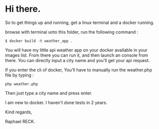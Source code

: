 # Hi there.

So to get things up and running, get a linux terminal and a docker running.

browse with terminal unto this folder, run the following command :

```
$ docker build -t weather_app .
```

You will have my little api weather app on your docker available in your images list.
From there you can run it, and then launch an console from there. 
You can directly input a city name and you'll get your api request.

If you enter the cli of docker, 
You'll have to manually run the weather.php file by typing :
```
php weather.php
```
Then just type a city name and press enter.

I am new to docker. 
I haven't done tests in 2 years.

Kind regards,

Raphael RECK.
